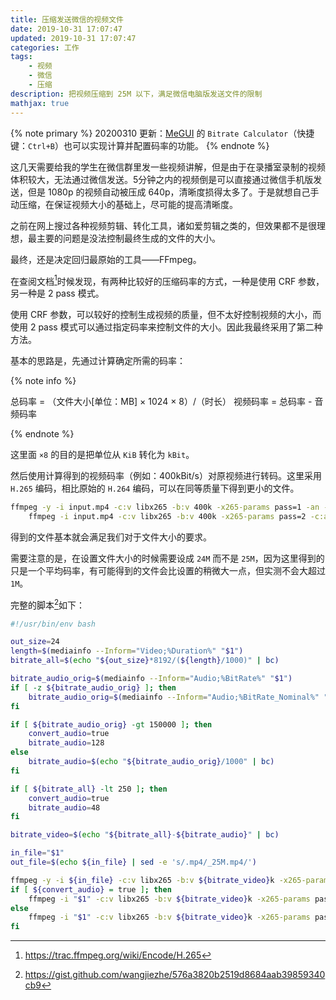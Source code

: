 ```yaml
---
title: 压缩发送微信的视频文件
date: 2019-10-31 17:07:47
updated: 2019-10-31 17:07:47
categories: 工作
tags:
    - 视频
    - 微信
    - 压缩
description: 把视频压缩到 25M 以下，满足微信电脑版发送文件的限制
mathjax: true
---
```


{% note primary %}
20200310 更新：[MeGUI](https://sourceforge.net/projects/megui/) 的 `Bitrate Calculator`（快捷键：`Ctrl+B`）也可以实现计算并配置码率的功能。
{% endnote %}

这几天需要给我的学生在微信群里发一些视频讲解，但是由于在录播室录制的视频体积较大，无法通过微信发送。5分钟之内的视频倒是可以直接通过微信手机版发送，但是 1080p 的视频自动被压成 640p，清晰度损得太多了。于是就想自己手动压缩，在保证视频大小的基础上，尽可能的提高清晰度。

之前在网上搜过各种视频剪辑、转化工具，诸如爱剪辑之类的，但效果都不是很理想，最主要的问题是没法控制最终生成的文件的大小。

最终，还是决定回归最原始的工具——FFmpeg。

在查阅文档[^1]时候发现，有两种比较好的压缩码率的方式，一种是使用 CRF 参数，另一种是 2 pass 模式。

使用 CRF 参数，可以较好的控制生成视频的质量，但不太好控制视频的大小，而使用 2 pass 模式可以通过指定码率来控制文件的大小。因此我最终采用了第二种方法。

基本的思路是，先通过计算确定所需的码率：

{% note info %}

总码率 = （文件大小[单位：MB] $\times$ 1024 $\times$ 8）/（时长）
视频码率 = 总码率 - 音频码率

{% endnote %}

这里面 `×8` 的目的是把单位从 `KiB` 转化为 `kBit`。

然后使用计算得到的视频码率（例如：400kBit/s）对原视频进行转码。这里采用 `H.265` 编码，相比原始的 `H.264` 编码，可以在同等质量下得到更小的文件。

```bash
ffmpeg -y -i input.mp4 -c:v libx265 -b:v 400k -x265-params pass=1 -an -f mp4 /dev/null && \
    ffmpeg -i input.mp4 -c:v libx265 -b:v 400k -x265-params pass=2 -c:a copy output.mp4
```

得到的文件基本就会满足我们对于文件大小的要求。

需要注意的是，在设置文件大小的时候需要设成 `24M` 而不是 `25M`，因为这里得到的只是一个平均码率，有可能得到的文件会比设置的稍微大一点，但实测不会大超过 `1M`。

完整的脚本[^2]如下：

```bash
#!/usr/bin/env bash

out_size=24
length=$(mediainfo --Inform="Video;%Duration%" "$1")
bitrate_all=$(echo "${out_size}*8192/(${length}/1000)" | bc)

bitrate_audio_orig=$(mediainfo --Inform="Audio;%BitRate%" "$1")
if [ -z ${bitrate_audio_orig} ]; then
    bitrate_audio_orig=$(mediainfo --Inform="Audio;%BitRate_Nominal%" "$1")
fi

if [ ${bitrate_audio_orig} -gt 150000 ]; then
    convert_audio=true
    bitrate_audio=128
else
    bitrate_audio=$(echo "${bitrate_audio_orig}/1000" | bc)
fi

if [ ${bitrate_all} -lt 250 ]; then
    convert_audio=true
    bitrate_audio=48
fi

bitrate_video=$(echo "${bitrate_all}-${bitrate_audio}" | bc)

in_file="$1"
out_file=$(echo ${in_file} | sed -e 's/.mp4/_25M.mp4/')

ffmpeg -y -i ${in_file} -c:v libx265 -b:v ${bitrate_video}k -x265-params pass=1 -an -f mp4 /dev/null
if [ ${convert_audio} = true ]; then
    ffmpeg -i "$1" -c:v libx265 -b:v ${bitrate_video}k -x265-params pass=2 -c:a aac -b:a ${bitrate_audio}k ${out_file}
else
    ffmpeg -i "$1" -c:v libx265 -b:v ${bitrate_video}k -x265-params pass=2 -c:a copy ${out_file}
fi
```

[^1]: https://trac.ffmpeg.org/wiki/Encode/H.265
[^2]: https://gist.github.com/wangjiezhe/576a3820b2519d8684aab39859340cb9
